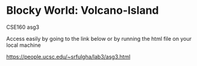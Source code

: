 # Blocky World: Volcano-Island
CSE160 asg3

Access easily by going to the link below or by running the html file on your local machine 

https://people.ucsc.edu/~srfulgha/lab3/asg3.html
